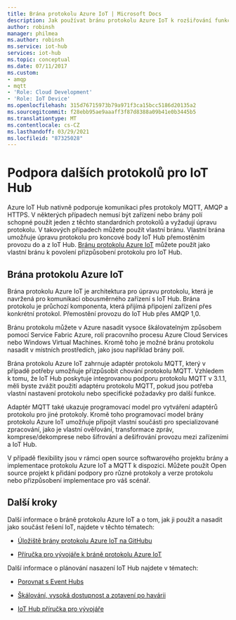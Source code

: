 ```yaml
---
title: Brána protokolu Azure IoT | Microsoft Docs
description: Jak používat bránu protokolu Azure IoT k rozšiřování funkcí IoT Hub a podpory protokolů, aby se zařízení mohla připojit k vašemu rozbočovači pomocí protokolů, které IoT Hub nativně nepodporují.
author: robinsh
manager: philmea
ms.author: robinsh
ms.service: iot-hub
services: iot-hub
ms.topic: conceptual
ms.date: 07/11/2017
ms.custom:
- amqp
- mqtt
- 'Role: Cloud Development'
- 'Role: IoT Device'
ms.openlocfilehash: 315d76715973b79a971f3ca15bcc5186d20135a2
ms.sourcegitcommit: f28ebb95ae9aaaff3f87d8388a09b41e0b3445b5
ms.translationtype: MT
ms.contentlocale: cs-CZ
ms.lasthandoff: 03/29/2021
ms.locfileid: "87325028"
---
```

# <a name="support-additional-protocols-for-iot-hub"></a>Podpora dalších protokolů pro IoT Hub

Azure IoT Hub nativně podporuje komunikaci přes protokoly MQTT, AMQP a HTTPS. V některých případech nemusí být zařízení nebo brány polí schopné použít jeden z těchto standardních protokolů a vyžadují úpravu protokolu. V takových případech můžete použít vlastní bránu. Vlastní brána umožňuje úpravu protokolu pro koncové body IoT Hub přemostěním provozu do a z IoT Hub. [Bránu protokolu Azure IoT](https://github.com/Azure/azure-iot-protocol-gateway/blob/master/README.md) můžete použít jako vlastní bránu k povolení přizpůsobení protokolu pro IoT Hub.

## <a name="azure-iot-protocol-gateway"></a>Brána protokolu Azure IoT

Brána protokolu Azure IoT je architektura pro úpravu protokolu, která je navržená pro komunikaci obousměrného zařízení s IoT Hub. Brána protokolu je průchozí komponenta, která přijímá připojení zařízení přes konkrétní protokol. Přemostění provozu do IoT Hub přes AMQP 1,0.

Bránu protokolu můžete v Azure nasadit vysoce škálovatelným způsobem pomocí Service Fabric Azure, rolí pracovního procesu Azure Cloud Services nebo Windows Virtual Machines. Kromě toho je možné bránu protokolu nasadit v místních prostředích, jako jsou například brány polí.

Brána protokolu Azure IoT zahrnuje adaptér protokolu MQTT, který v případě potřeby umožňuje přizpůsobit chování protokolu MQTT. Vzhledem k tomu, že IoT Hub poskytuje integrovanou podporu protokolu MQTT v 3.1.1, měli byste zvážit použití adaptéru protokolu MQTT, pokud jsou potřeba vlastní nastavení protokolu nebo specifické požadavky pro další funkce.

Adaptér MQTT také ukazuje programovací model pro vytváření adaptérů protokolu pro jiné protokoly. Kromě toho programovací model brány protokolu Azure IoT umožňuje připojit vlastní součásti pro specializované zpracování, jako je vlastní ověřování, transformace zpráv, komprese/dekomprese nebo šifrování a dešifrování provozu mezi zařízeními a IoT Hub.

V případě flexibility jsou v rámci open source softwarového projektu brány a implementace protokolu Azure IoT a MQTT k dispozici. Můžete použít Open source projekt k přidání podpory pro různé protokoly a verze protokolu nebo přizpůsobení implementace pro váš scénář. 

## <a name="next-steps"></a>Další kroky

Další informace o bráně protokolu Azure IoT a o tom, jak ji použít a nasadit jako součást řešení IoT, najdete v těchto tématech:

* [Úložiště brány protokolu Azure IoT na GitHubu](https://github.com/Azure/azure-iot-protocol-gateway/blob/master/README.md)

* [Příručka pro vývojáře k bráně protokolu Azure IoT](https://github.com/Azure/azure-iot-protocol-gateway/blob/master/docs/DeveloperGuide.md)

Další informace o plánování nasazení IoT Hub najdete v tématech:

* [Porovnat s Event Hubs](iot-hub-compare-event-hubs.md)

* [Škálování, vysoká dostupnost a zotavení po havárii](iot-hub-scaling.md)

* [IoT Hub příručka pro vývojáře](iot-hub-devguide.md)